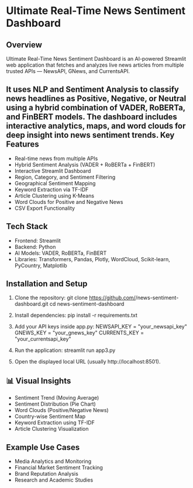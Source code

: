 Ultimate Real-Time News Sentiment Dashboard
==============================================

Overview
------------
Ultimate Real-Time News Sentiment Dashboard is an AI-powered Streamlit web application that fetches and analyzes live news articles from multiple trusted APIs — NewsAPI, GNews, and CurrentsAPI.

It uses NLP and Sentiment Analysis to classify news headlines as Positive, Negative, or Neutral using a hybrid combination of VADER, RoBERTa, and FinBERT models. The dashboard includes interactive analytics, maps, and word clouds for deep insight into news sentiment trends.
Key Features
----------------
- Real-time news from multiple APIs
- Hybrid Sentiment Analysis (VADER + RoBERTa + FinBERT)
- Interactive Streamlit Dashboard
- Region, Category, and Sentiment Filtering
- Geographical Sentiment Mapping
- Keyword Extraction via TF-IDF
- Article Clustering using K-Means
- Word Clouds for Positive and Negative News
- CSV Export Functionality

Tech Stack
--------------
- Frontend: Streamlit
- Backend: Python
- AI Models: VADER, RoBERTa, FinBERT
- Libraries: Transformers, Pandas, Plotly, WordCloud, Scikit-learn, PyCountry, Matplotlib

Installation and Setup
--------------------------
1. Clone the repository:
   git clone https://github.com/<your-username>/news-sentiment-dashboard.git
   cd news-sentiment-dashboard

2. Install dependencies:
   pip install -r requirements.txt

3. Add your API keys inside app.py:
   NEWSAPI_KEY = "your_newsapi_key"
   GNEWS_KEY = "your_gnews_key"
   CURRENTS_KEY = "your_currentsapi_key"

4. Run the application:
   streamlit run app3.py

5. Open the displayed local URL (usually http://localhost:8501).

📊 Visual Insights
-------------------
- Sentiment Trend (Moving Average)
- Sentiment Distribution (Pie Chart)
- Word Clouds (Positive/Negative News)
- Country-wise Sentiment Map
- Keyword Extraction using TF-IDF
- Article Clustering Visualization

Example Use Cases
---------------------
- Media Analytics and Monitoring
- Financial Market Sentiment Tracking
- Brand Reputation Analysis
- Research and Academic Studies

